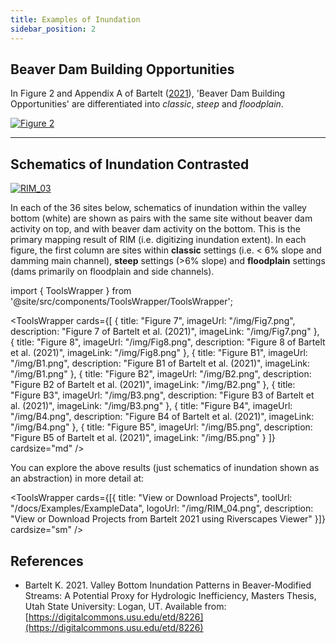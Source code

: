 ```yaml
---
title: Examples of Inundation
sidebar_position: 2
---
```


## Beaver Dam Building Opportunities
In Figure 2 and Appendix A of Bartelt ([2021](https://digitalcommons.usu.edu/etd/8226)), 'Beaver Dam Building Opportunities' are differentiated into _classic_, _steep_ and _floodplain_.

[![Figure 2](/img/Fig2.png)](https://webrave.riverscapes.net/#/USFS_PIBO/f8aa96b1-0d95-49c6-b82d-03a0b7842cac)

---

## Schematics of Inundation Contrasted

[![RIM_03](/img/RIM_03.png)](https://digitalcommons.usu.edu/etd/8226/)

In each of the 36 sites below, schematics of inundation within the valley bottom (white) are shown as pairs with the same site without beaver dam activity on top, and with beaver dam activity on the bottom. This is the primary mapping result of RIM (i.e. digitizing inundation extent). In each figure, the first column are sites within **classic** settings (i.e. < 6% slope and damming main channel), **steep** settings (>6% slope) and **floodplain** settings (dams primarily on floodplain and side channels).

import { ToolsWrapper } from '@site/src/components/ToolsWrapper/ToolsWrapper';

<ToolsWrapper
  cards={[
    {
      title: "Figure 7",
      imageUrl: "/img/Fig7.png",
      description: "Figure 7 of Bartelt et al. (2021)",
      imageLink: "/img/Fig7.png"
    },
    {
      title: "Figure 8",
      imageUrl: "/img/Fig8.png",
      description: "Figure 8 of Bartelt et al. (2021)",
      imageLink: "/img/Fig8.png"
    },
    {
      title: "Figure B1",
      imageUrl: "/img/B1.png",
      description: "Figure B1 of Bartelt et al. (2021)",
      imageLink: "/img/B1.png"
    },
    {
      title: "Figure B2",
      imageUrl: "/img/B2.png",
      description: "Figure B2 of Bartelt et al. (2021)",
      imageLink: "/img/B2.png"
    },
    {
      title: "Figure B3",
      imageUrl: "/img/B3.png",
      description: "Figure B3 of Bartelt et al. (2021)",
      imageLink: "/img/B3.png"
    },
    {
      title: "Figure B4",
      imageUrl: "/img/B4.png",
      description: "Figure B4 of Bartelt et al. (2021)",
      imageLink: "/img/B4.png"
    },
    {
      title: "Figure B5",
      imageUrl: "/img/B5.png",
      description: "Figure B5 of Bartelt et al. (2021)",
      imageLink: "/img/B5.png"
    }
  ]}
  cardsize="md"
/>

You can explore the above results (just schematics of inundation shown as an abstraction) in more detail at:


<ToolsWrapper
  cards={[{
    title: "View or Download Projects",
    toolUrl: "/docs/Examples/ExampleData",
    logoUrl: "/img/RIM_04.png",
    description: "View or Download Projects from Bartelt 2021 using Riverscapes Viewer"
  }]}
  cardsize="sm"
/>


## References

- Bartelt K. 2021. Valley Bottom Inundation Patterns in Beaver-Modified Streams: A Potential Proxy for Hydrologic Inefficiency, Masters Thesis, Utah State University: Logan, UT. Available from: [https://digitalcommons.usu.edu/etd/8226](https://digitalcommons.usu.edu/etd/8226)
